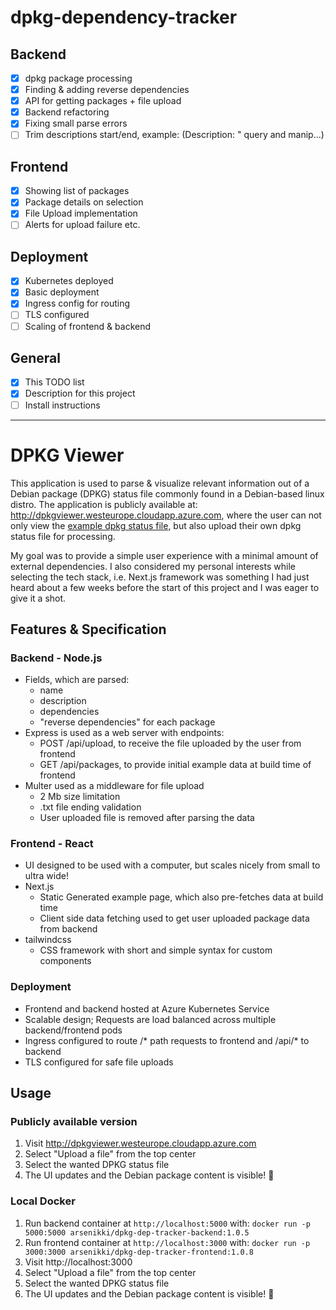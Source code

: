 # dpkg-dependency-tracker

## Backend
- [x] dpkg package processing
- [x] Finding & adding reverse dependencies
- [x] API for getting packages + file upload
- [x] Backend refactoring
- [x] Fixing small parse errors
- [ ] Trim descriptions start/end, example: (Description: " query and manip...)

## Frontend 
- [x] Showing list of packages
- [x] Package details on selection
- [x] File Upload implementation
- [ ] Alerts for upload failure etc.

## Deployment
- [x] Kubernetes deployed
- [x] Basic deployment
- [x] Ingress config for routing
- [ ] TLS configured
- [ ] Scaling of frontend & backend

## General
- [x] This TODO list
- [X] Description for this project
- [ ] Install instructions

---
# DPKG Viewer

This application is used to parse & visualize relevant information out of a Debian package (DPKG) status file commonly found in a Debian-based linux distro. The application is publicly available at: http://dpkgviewer.westeurope.cloudapp.azure.com, where the user can not only view the [example dpkg status file](backend/storage/example-dpkg-data.txt), but also upload their own dpkg status file for processing.  

My goal was to provide a simple user experience with a minimal amount of external dependencies. I also considered my personal interests while selecting the tech stack, i.e. Next.js framework was something I had just heard about a few weeks before the start of this project and I was eager to give it a shot.  

## Features & Specification

### Backend - Node.js
- Fields, which are parsed:
  - name
  - description
  - dependencies
  - "reverse dependencies" for each package
- Express is used as a web server with endpoints:
  - POST /api/upload, to receive the file uploaded by the user from frontend
  - GET /api/packages, to provide initial example data at build time of frontend
- Multer used as a middleware for file upload
  - 2 Mb size limitation
  - .txt file ending validation
  - User uploaded file is removed after parsing the data 

### Frontend - React
- UI designed to be used with a computer, but scales nicely from small to ultra wide! 
- Next.js
  - Static Generated example page, which also pre-fetches data at build time
  - Client side data fetching used to get user uploaded package data from backend 
- tailwindcss
  - CSS framework with short and simple syntax for custom components

### Deployment
- Frontend and backend hosted at Azure Kubernetes Service
- Scalable design; Requests are load balanced across multiple backend/frontend pods
- Ingress configured to route /* path requests to frontend and /api/* to backend
- TLS configured for safe file uploads

## Usage

### Publicly available version
1. Visit http://dpkgviewer.westeurope.cloudapp.azure.com
2. Select "Upload a file" from the top center
3. Select the wanted DPKG status file
4. The UI updates and the Debian package content is visible! :sunrise:

### Local Docker
1. Run backend container at `http://localhost:5000` with: `docker run -p 5000:5000 arsenikki/dpkg-dep-tracker-backend:1.0.5`
2. Run frontend container at `http://localhost:3000` with: `docker run -p 3000:3000 arsenikki/dpkg-dep-tracker-frontend:1.0.8`
3. Visit http://localhost:3000
4. Select "Upload a file" from the top center
5. Select the wanted DPKG status file
6. The UI updates and the Debian package content is visible! :sunrise: